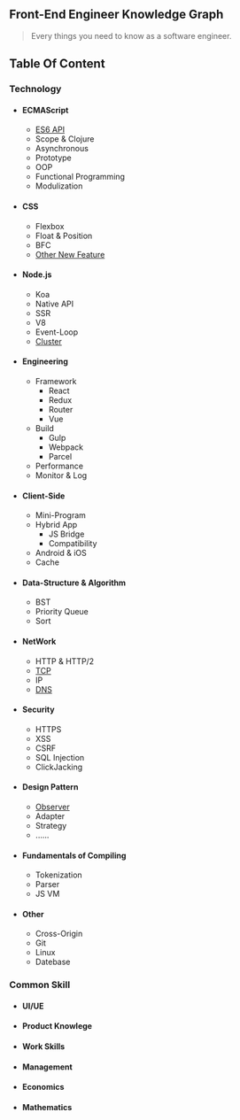 ## Front-End Engineer Knowledge Graph
> Every things you need to know as a software engineer.

## Table Of Content
### Technology
- #### ECMAScript
  - [ES6 API](http://less.coding.me/blog/2017/04/01/ES6%E8%AF%AD%E6%B3%95%E6%80%BB%E7%BB%93/)
  - Scope & Clojure
  - Asynchronous
  - Prototype
  - OOP
  - Functional Programming
  - Modulization
- #### CSS
  - Flexbox
  - Float & Position
  - BFC
  - [Other New Feature](http://less.coding.me/blog/2017/02/05/%E3%80%90%E8%AF%91%E3%80%912017-%E5%B9%B4%E8%A6%81%E5%8E%BB%E5%AD%A6%E7%9A%84-3-%E4%B8%AA-CSS-%E6%96%B0%E5%B1%9E%E6%80%A7/)
- #### Node.js
  - Koa
  - Native API
  - SSR
  - V8
  - Event-Loop
  - [Cluster](http://less.coding.me/blog/2019/03/12/%E6%B7%B1%E5%85%A5%E6%B5%85%E5%87%BANode-js-Cluster/)
- #### Engineering
  - Framework
    - React
    - Redux
    - Router
    - Vue
  - Build
    - Gulp
    - Webpack
    - Parcel
  - Performance
  - Monitor & Log
- #### Client-Side
  - Mini-Program
  - Hybrid App
    - JS Bridge
    - Compatibility
  - Android & iOS
  - Cache

- #### Data-Structure & Algorithm
  - BST
  - Priority Queue
  - Sort
- #### NetWork
  - HTTP & HTTP/2
  - [TCP](http://less.coding.me/blog/2018/02/02/TCP%E6%80%A7%E8%83%BD%E4%BC%98%E5%8C%96%E6%B5%85%E6%9E%90/)
  - IP
  - [DNS](http://less.coding.me/blog/2016/04/28/DNS%E5%8A%AB%E6%8C%81%E4%B8%8EDNS%E6%B1%A1%E6%9F%93%E7%9A%84%E5%8E%9F%E7%90%86/)
- #### Security
  - HTTPS
  - XSS
  - CSRF
  - SQL Injection
  - ClickJacking
- #### Design Pattern
  - [Observer](http://less.coding.me/blog/2018/01/23/%E3%80%90JavaScript%E3%80%91%E5%B8%B8%E8%A7%81%E8%AE%BE%E8%AE%A1%E6%A8%A1%E5%BC%8F%E6%80%BB%E7%BB%93/)
  - Adapter
  - Strategy
  - ......
- #### Fundamentals of Compiling
  - Tokenization
  - Parser
  - JS VM

- #### Other
  - Cross-Origin
  - Git
  - Linux
  - Datebase


### Common Skill
- #### UI/UE
- #### Product Knowlege
- #### Work Skills
- #### Management
- #### Economics
- #### Mathematics
